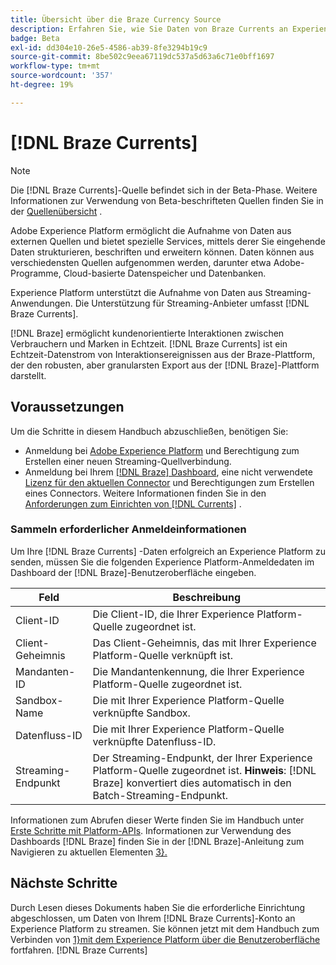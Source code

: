 ```yaml
---
title: Übersicht über die Braze Currency Source
description: Erfahren Sie, wie Sie Daten von Braze Currents an Experience Platform streamen.
badge: Beta
exl-id: dd304e10-26e5-4586-ab39-8fe3294b19c9
source-git-commit: 8be502c9eea67119dc537a5d63a6c71e0bff1697
workflow-type: tm+mt
source-wordcount: '357'
ht-degree: 19%

---
```


# [!DNL Braze Currents]

>[!NOTE]
>
>Die [!DNL Braze Currents]-Quelle befindet sich in der Beta-Phase. Weitere Informationen zur Verwendung von Beta-beschrifteten Quellen finden Sie in der [Quellenübersicht](../../home.md#terms-and-conditions) .

Adobe Experience Platform ermöglicht die Aufnahme von Daten aus externen Quellen und bietet spezielle Services, mittels derer Sie eingehende Daten strukturieren, beschriften und erweitern können. Daten können aus verschiedensten Quellen aufgenommen werden, darunter etwa Adobe-Programme, Cloud-basierte Datenspeicher und Datenbanken.

Experience Platform unterstützt die Aufnahme von Daten aus Streaming-Anwendungen. Die Unterstützung für Streaming-Anbieter umfasst [!DNL Braze Currents].

[!DNL Braze] ermöglicht kundenorientierte Interaktionen zwischen Verbrauchern und Marken in Echtzeit. [!DNL Braze Currents] ist ein Echtzeit-Datenstrom von Interaktionsereignissen aus der Braze-Plattform, der den robusten, aber granularsten Export aus der [!DNL Braze]-Plattform darstellt.

## Voraussetzungen

Um die Schritte in diesem Handbuch abzuschließen, benötigen Sie:

* Anmeldung bei [Adobe Experience Platform](https://platform.adobe.com) und Berechtigung zum Erstellen einer neuen Streaming-Quellverbindung.
* Anmeldung bei Ihrem [[!DNL Braze] Dashboard](https://dashboard.braze.com/sign_in), eine nicht verwendete [Lizenz für den aktuellen Connector](https://www.braze.com/docs/user_guide/data_and_analytics/braze_currents) und Berechtigungen zum Erstellen eines Connectors. Weitere Informationen finden Sie in den [Anforderungen zum Einrichten von  [!DNL Currents]](https://www.braze.com/docs/user_guide/data_and_analytics/braze_currents/setting_up_currents/#requirements) .

### Sammeln erforderlicher Anmeldeinformationen

Um Ihre [!DNL Braze Currents] -Daten erfolgreich an Experience Platform zu senden, müssen Sie die folgenden Experience Platform-Anmeldedaten im Dashboard der [!DNL Braze]-Benutzeroberfläche eingeben.

| Feld | Beschreibung |
| --- | --- |
| Client-ID | Die Client-ID, die Ihrer Experience Platform-Quelle zugeordnet ist. |
| Client-Geheimnis | Das Client-Geheimnis, das mit Ihrer Experience Platform-Quelle verknüpft ist. |
| Mandanten-ID | Die Mandantenkennung, die Ihrer Experience Platform-Quelle zugeordnet ist. |
| Sandbox-Name | Die mit Ihrer Experience Platform-Quelle verknüpfte Sandbox. |
| Datenfluss-ID | Die mit Ihrer Experience Platform-Quelle verknüpfte Datenfluss-ID. |
| Streaming-Endpunkt | Der Streaming-Endpunkt, der Ihrer Experience Platform-Quelle zugeordnet ist. **Hinweis**: [!DNL Braze] konvertiert dies automatisch in den Batch-Streaming-Endpunkt. |

Informationen zum Abrufen dieser Werte finden Sie im Handbuch unter [Erste Schritte mit Platform-APIs](../../../landing/api-authentication.md). Informationen zur Verwendung des Dashboards [!DNL Braze] finden Sie in der [!DNL Braze]-Anleitung zum Navigieren zu aktuellen Elementen [3}.](https://www.braze.com/docs/user_guide/data_and_analytics/braze_currents/setting_up_currents/#step-2-navigate-to-currents)

## Nächste Schritte

Durch Lesen dieses Dokuments haben Sie die erforderliche Einrichtung abgeschlossen, um Daten von Ihrem [!DNL Braze Currents]-Konto an Experience Platform zu streamen. Sie können jetzt mit dem Handbuch zum Verbinden von [1}mit dem Experience Platform über die Benutzeroberfläche](../../tutorials/ui/create/marketing-automation/braze.md) fortfahren. [!DNL Braze Currents] 
